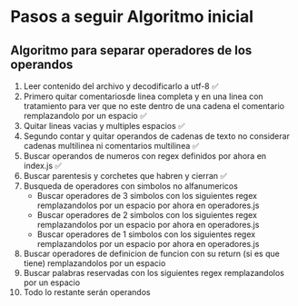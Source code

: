 # Pasos a seguir Algoritmo inicial
## Algoritmo para separar operadores de los operandos
1.  Leer contenido del archivo y decodificarlo a utf-8 ✅
2.  Primero quitar comentariosde linea completa y en una linea con tratamiento para ver que no este dentro de una cadena el comentario remplazandolo por un espacio ✅
3.  Quitar lineas vacias y multiples espacios ✅
4.  Segundo contar y quitar operandos de cadenas de texto no considerar cadenas multilinea ni comentarios multilinea ✅
5.  Buscar operandos de numeros con regex definidos por ahora en index.js ✅
6.  Buscar parentesis y corchetes que habren y cierran ✅
7.  Busqueda de operadores con simbolos no alfanumericos
	- Buscar operadores de 3 simbolos con los siguientes regex remplazandolos por un espacio por ahora en operadores.js
	- Buscar operadores de 2 simbolos con los siguientes regex remplazandolos por un espacio por ahora en operadores.js
	- Buscar operadores de 1 simbolos con los siguientes regex remplazandolos por un espacio por ahora en operadores.js
8.  Buscar operadores de definicion de funcion con su return (si es que tiene) remplazandolos por un espacio
9. Buscar palabras reservadas con los siguientes regex remplazandolos por un espacio
10. Todo lo restante serán operandos
